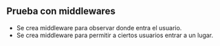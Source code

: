 ## Prueba con middlewares

- Se crea middleware para observar donde entra el usuario.
- Se crea middleware para permitir a ciertos usuarios entrar a un lugar.